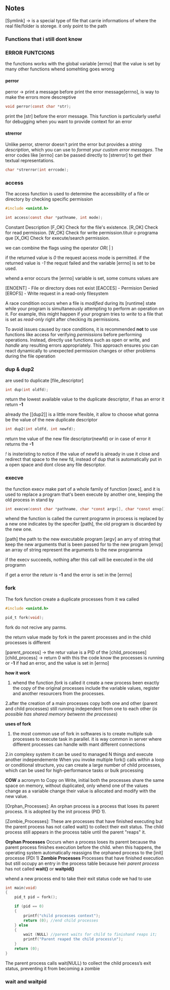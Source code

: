 ## Notes


[Symlink] -> is a special type of file that carrie informations of where the real
file/folder is storege. it only point to the path

### Functions that i still dont know

### ERROR FUNTCIONS
the functions works with the global variable [errno] that the value is set by many
other functions whend somehting goes wrong

#### perror
perror -> print a message before print the error message[errno], is way to make the errors more descreptive

```c
void perror(const char *str);
```
print the [str] before the erorr message. This function is particularly useful for debugging when you want to provide context for an error


#### strerror
Unlike perror, strerror doesn't print the error but provides a *string description*, which you can use to *format your custom error messages*.
The error codes like [errno] can be passed directly to [strerror] to get their textual representations.

```c
char *strerror(int errcode);
```

### access

The access function is used to determine the accessibility of a file or directory
by checking specific permission

```c
#include <unistd.h>

int access(const char *pathname, int mode);
```
Constant	        Description
[F_OK]	    Check for the file's existence.
[R_OK]	    Check for read permission.
[W_OK]	    Check for write permission.tituir o programa que 
[X_OK]	    Check for execute/search permission.

we can combine the flags using the operator *OR*( | )

if the returned value is *0* the request access mode is permitted.
if the returned value is *-1* the requst failed and the variable [errno] is set
to be used.

whend a error occurs the [errno] variable is set, some comuns values are

[ENOENT] - File or directory does not exist
[EACCES] - Permision Denied
[EROFS] - Write request in a read-only filesystem

A race condition occurs when a file is *modified* during its [runtime] state while your 
program is simultaneously attempting to perform an operation on it. For example, this 
might happen if your program tries to *write* to a file that is set as *read-only* right after checking its permissions.

To avoid issues caused by race conditions, it is recommended **not** to use functions like access for verifying *permissions* before performing operations. Instead, directly use functions such as open or write, and *handle* any resulting errors appropriately. This approach ensures you can react dynamically to unexpected permission changes or other problems during the file operation

### dup & dup2
are used to duplicate [file_descriptor]

```c
int dup(int oldfd);
```

return the lowest available value to the duplicate descriptor, if has  an error
it return **-1**

already the [[dup2]] is a little more flexible, it allow to choose what gonna be 
the value of the new duplicate descriptor

```c
int dup2(int oldfd, int newfd);
```

return tne value of the new file descriptor(newfd) or in case of error it returns
the **-1** 

*!* is insteristing to notice if the value of newfd is already in use it close
and redirect that space to the new fd, instead of dup that is automatically put in
a open space and dont close any file descriptor.


### execve
the function execv make part of a whole family of function [exec], and it is used to replace a program that's been execute by another one, keeping the old process in stand by 

```c
int execve(const char *pathname, char *const argv[], char *const envp[]);
```

whend the function is called the current programn in process is replaced by a new one indicates by the specifer [path], the old program is discarded by the new one.

[path] the path to the new executable program
[argv] an arry of string that keep the new arguments that is been passed for to the new program
[envp] an array of string represent the arguments to the new programma

if the execv succeeds, nothing after this call will be executed in the old programn

if get a error the retunr is **-1** and the error is set in the [errno]

### fork
The fork function create a duplicate processes from it wa called

```c
#include <unistd.h>

pid_t fork(void);
```
fork do not recive any parms.

the return value made by fork in the parent processes and in the child processes 
is different

[parent_process] -> the retur value is a PID of the [child_processes]
[child_process] -> return 0 with this the code know the processes is running
or **-1** if had an error, and the value is set in [errno]

__how it work__
1. whend the function *fork* is called it create a new process been exactly the
copy of the original processes include the variable values, register and another
resourcers from the processes.

2.after the creation of a main processes copy both one and other (parent and child processes)
still running independent from one to each other (*is possible has shared memory betwenn the processes*)

__uses of fork__
1. the most common use of fork in softwares is to create multiple sub processes to
execute task in parallel. it is way common in server where different processes can
handle with mant different connections

2.in complexy system it can be used to managed N things and execute another independemente
When you invoke multiple fork() calls within a loop or conditional structure, 
you can create a large number of child processes, which can be used for 
high-performance tasks or bulk processing

**COW** a acronym to Copy on Write, initial both the processes share the same 
space on memory, without duplicated, only whend one of the values change as a 
variable change their value is allocated and modify with the new value.

[Orphan_Processes]: An orphan process is a process that loses its parent process. It is adopted by the init process (PID 1).

[Zombie_Processes]: These are processes that have finished executing but the parent process has not called wait() to collect their exit status. The child process still appears in the process table until the parent "reaps" it.

__Orphan Processes__
Occurs when a process loses its parent because tha parent process finishes execution before the child. when this happens, the operating system automatically reassigns the orphaned process to the [init] processe (PDI 1)
__Zombie Processes__
Processes that have finished execution but still occupy an entry in the process table because heir *parent process* has not called **wait()** or **waitpid()**

whend a new process end to take their exit status code we had to use 


```c
int main(void)
{
    pid_t pid = fork();

    if (pid == 0)
    {
        printf("child processes context");
        return (0); //end child processes
    } else
    {
        wait (NULL) //parent waits for child to finishand reaps it;
        printf("Parent reaped the child process\n");
    }
    return (0);
}
```

The parent process calls wait(NULL) to collect the child process’s exit status, preventing it from becoming a zombie


### wait and waitpid